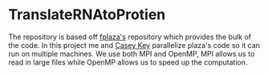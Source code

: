 # TranslateRNAtoProtien

The repository is based off [fplaza's](https://github.com/fplaza/sequence-translator) repository which provides the bulk of the code. In this project me and [Casey Key](https://github.com/caseyjkey) parallelize plaza's code so it can run on multiple machines. We use both MPI and OpenMP, MPI allows us to read in large files while OpenMP allows us to speed up the computation.
